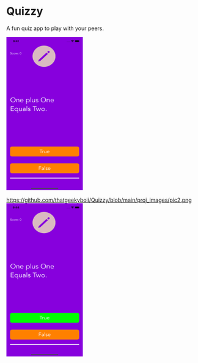 # Quizzy
A fun quiz app to play with your peers.



<img src="https://github.com/thatgeekyboii/Quizzy/blob/main/proj_images/pic1.png" width="200" height="400" />

https://github.com/thatgeekyboii/Quizzy/blob/main/proj_images/pic2.png
<img src="https://github.com/thatgeekyboii/Quizzy/blob/main/proj_images/pic2.png" width="200" height="400" />

